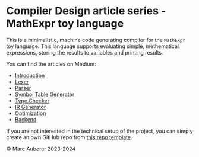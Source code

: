 # Compiler Design article series - MathExpr toy language

This is a minimalistic, machine code generating compiler for the `MathExpr` toy language. This language supports
evaluating simple, methematical expressions, storing the results to variables and printing results.

You can find the articles on Medium:

- [Introduction](https://medium.com/p/c6ec5e258a6)
- [Lexer](https://medium.com/p/1d688c6e5d16)
- [Parser](https://medium.com/p/7bf4b7381ca5)
- [Symbol Table Generator](https://medium.com/p/2d4582234112)
- [Type Checker](https://medium.com/p/f77af89dd146)
- [IR Generator](https://medium.com/p/0dd7a6458175)
- [Optimization](https://medium.com/p/14dcf58aeb75)
- [Backend](https://medium.com/p/d3b15a6ce776)

If you are not interested in the technical setup of the project, you can simply create an own GitHub repo from [this repo template](https://github.com/marcauberer/compiler-design-series-init).

© Marc Auberer 2023-2024
